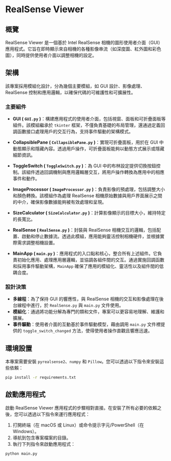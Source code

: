 # RealSense Viewer 

## 概覽

RealSense Viewer 是一個基於 Intel RealSense 相機的圖形使用者介面（GUI）應用程式。它旨在即時顯示來自相機的各種影像串流（如深度圖、紅外圖和彩色圖），同時提供使用者介面以調整相機的設定。

## 架構

該專案採用模組化設計，分為幾個主要模組，如 GUI 設計、影像處理、RealSense 控制和應用邏輯，以確保代碼的可維護性和可擴展性。

### 主要組件

- **GUI ( `GUI.py` )**：構建應用程式的使用者介面，包括視窗、面板和可折疊面板等組件。該模組繼承於 `tkinter` 框架，不僅負責基礎的布局管理，還通過定義回調函數接口處理用戶的交互行為，支持事件驅動的架構模式。

- **CollapsiblePane ( `CollapsiblePane.py` )**：實現可折疊面板，用於在 GUI 中動態顯示和隱藏內容。透過用戶操作，可折疊面板能夠以動態方式展示或隱藏細節資訊。

- **ToggleSwitch ( `ToggleSwitch.py` )**：為 GUI 中的布林設定提供切換按鈕控制。該組件透過回調機制與應用邏輯層交互，將用戶操作轉換為應用中的相應事件和動作。

- **ImageProcessor ( `ImageProcessor.py` )**：負責影像的預處理，包括調整大小和顏色轉換。該模組作為處理 RealSense 相機原始數據與用戶界面展示之間的中介，確保影像數據能夠被有效處理和呈現。

- **SizeCalculator ( `SizeCalculator.py` )**：計算影像顯示的目標大小，維持特定的長寬比。

- **RealSense ( `RealSense.py` )**：封裝與 RealSense 相機交互的邏輯，包括配置、啟動和停止數據流。透過此模組，應用能夠靈活控制相機硬件，並根據實際需求調整相機設置。

- **MainApp ( `main.py` )**：應用程式的入口點和核心，整合所有上述組件。它負責初始化應用、處理應用層邏輯，並協調各組件間的交互。通過實施回調函數和採用事件驅動架構，`MainApp` 確保了應用的模組化、靈活性以及組件間的低耦合度。


### 設計決策

- **多線程**：為了保持 GUI 的響應性，與 RealSense 相機的交互和影像處理在後台線程中進行，於 `RealSense.py` 與 `main.py` 文件使用。
- **模組化**：通過將功能分解為專門的類和文件，專案可以更容易地理解、維護和擴展。
- **事件驅動**：使用者介面的互動基於事件驅動模型，藉由調用 `main.py` 文件裡提供的 `toggle_switch_changed` 方法，使得使用者操作直觀且響應迅速。

## 環境設置

本專案需要安裝 `pyrealsense2`、`numpy` 和 `Pillow`。您可以透過以下指令來安裝這些依賴：

```bash
pip install -r requirements.txt
```
## 啟動應用程式

啟動 RealSense Viewer 應用程式的步驟相對直接。在安裝了所有必要的依賴之後，您可以透過以下指令來運行應用程式：

1. 打開終端（在 macOS 或 Linux）或命令提示字元/PowerShell（在 Windows）。
2. 導航到包含專案檔案的目錄。
3. 執行下列指令來啟動應用程式：

```bash
python main.py

